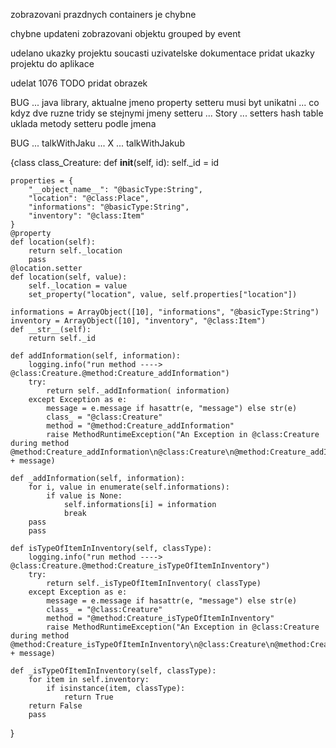 zobrazovani prazdnych containers je chybne

chybne updateni zobrazovani objektu grouped by event




udelano 
ukazky projektu soucasti uzivatelske dokumentace
pridat ukazky projektu do aplikace

udelat
1076 TODO pridat obrazek


BUG ... java library, aktualne jmeno property setteru musi byt unikatni
... co kdyz dve ruzne tridy se stejnymi jmeny setteru
... Story ... setters hash table uklada metody setteru podle jmena

BUG ... talkWithJaku ... X ... talkWithJakub


{class class_Creature:
	def __init__(self, id):
		self._id = id
	
	properties = {
		"__object_name__": "@basicType:String",
		"location": "@class:Place",
		"informations": "@basicType:String",
		"inventory": "@class:Item"
	}
	@property
	def location(self):
		return self._location
		pass
	@location.setter
	def location(self, value):
		self._location = value
		set_property("location", value, self.properties["location"])
	
	informations = ArrayObject([10], "informations", "@basicType:String")
	inventory = ArrayObject([10], "inventory", "@class:Item")
	def __str__(self):
		return self._id
	
	def addInformation(self, information):
		logging.info("run method ---->   @class:Creature.@method:Creature_addInformation")
		try:
			return self._addInformation( information)
		except Exception as e:
			message = e.message if hasattr(e, "message") else str(e)
			class_ = "@class:Creature"
			method = "@method:Creature_addInformation"
			raise MethodRuntimeException("An Exception in @class:Creature during method @method:Creature_addInformation\n@class:Creature\n@method:Creature_addInformation\n" + message)
	
	def _addInformation(self, information):
		for i, value in enumerate(self.informations):
			if value is None:
				self.informations[i] = information
				break
		pass
		pass
	
	def isTypeOfItemInInventory(self, classType):
		logging.info("run method ---->   @class:Creature.@method:Creature_isTypeOfItemInInventory")
		try:
			return self._isTypeOfItemInInventory( classType)
		except Exception as e:
			message = e.message if hasattr(e, "message") else str(e)
			class_ = "@class:Creature"
			method = "@method:Creature_isTypeOfItemInInventory"
			raise MethodRuntimeException("An Exception in @class:Creature during method @method:Creature_isTypeOfItemInInventory\n@class:Creature\n@method:Creature_isTypeOfItemInInventory\n" + message)
	
	def _isTypeOfItemInInventory(self, classType):
		for item in self.inventory:
			if isinstance(item, classType):
				return True
		return False
		pass
}
